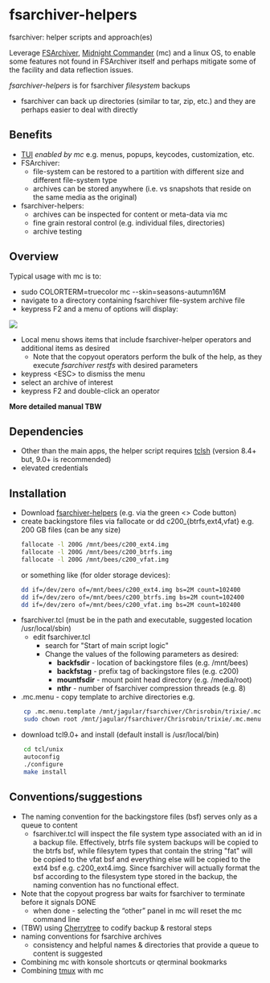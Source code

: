 # fsarchiver-helpers

fsarchiver: helper scripts and approach(es)

Leverage [FSArchiver](https://www.fsarchiver.org/), [Midnight Commander](https://midnight-commander.org/) (mc) and a linux OS, to enable some features not found in FSArchiver itself and perhaps mitigate some of the facility and data reflection issues.

_fsarchiver-helpers_ is for fsarchiver _filesystem_ backups

+ fsarchiver can back up directories (similar to tar, zip, etc.) and they are perhaps easier to deal with directly

## Benefits
+ [TUI](https://en.wikipedia.org/wiki/Text-based_user_interface) _enabled by mc_ e.g. menus, popups, keycodes, customization, etc.
+ FSArchiver:
  + file-system can be restored to a partition with different size and different file-system type
  + archives can be stored anywhere (i.e. vs snapshots that reside on the same media as the original)
+ fsarchiver-helpers:
  + archives can be inspected for content or meta-data via mc
  + fine grain restoral control (e.g. individual files, directories)
  + archive testing

## Overview 
Typical usage with mc is to: 

+ sudo COLORTERM=truecolor mc --skin=seasons-autumn16M
+ navigate to a directory containing fsarchiver file-system archive file
+ keypress F2 and a menu of options will display:

![](/../main/images/mc_with_fshelp_menu.jpg)

+ Local menu shows items that include fsarchiver-helper operators and additional items as desired
  + Note that the copyout operators perform the bulk of the help, as they execute _fsarchiver restfs_ with desired parameters 
+ keypress \<ESC\> to dismiss the menu
+ select an archive of interest
+ keypress F2 and double-click an operator

**More detailed manual TBW**

## Dependencies
+ Other than the main apps, the helper script requires [tclsh](https://sourceforge.net/projects/tcl/files/) (version 8.4+ but, 9.0+ is recommended)
+ elevated credentials

## Installation
+ Download [fsarchiver-helpers]() (e.g. via the green <> Code button)
+ create backingstore files via fallocate or dd c200_{btrfs,ext4,vfat} e.g. 200 GB files (can be any size)
  ```bash
  fallocate -l 200G /mnt/bees/c200_ext4.img
  fallocate -l 200G /mnt/bees/c200_btrfs.img
  fallocate -l 200G /mnt/bees/c200_vfat.img
  ```
  or something like (for older storage devices):
  ```bash
  dd if=/dev/zero of=/mnt/bees/c200_ext4.img bs=2M count=102400
  dd if=/dev/zero of=/mnt/bees/c200_btrfs.img bs=2M count=102400
  dd if=/dev/zero of=/mnt/bees/c200_vfat.img bs=2M count=102400
  ```
+ fsarchiver.tcl (must be in the path and executable, suggested location /usr/local/sbin)
  - edit fsarchiver.tcl
    - search for "Start of main script logic"
    - Change the values of the following parameters as desired:
      - **backfsdir** - location of backingstore files (e.g. /mnt/bees)
      - **backfstag** - prefix tag of backingstore files (e.g. c200)
      - **mountfsdir** - mount point head directory (e.g. /media/root)
      - **nthr** - number of fsarchiver compression threads (e.g. 8)
+ .mc.menu - copy template to archive directories e.g.

```bash
    cp .mc.menu.template /mnt/jagular/fsarchiver/Chrisrobin/trixie/.mc.menu
    sudo chown root /mnt/jagular/fsarchiver/Chrisrobin/trixie/.mc.menu
```
+ download tcl9.0+ and install (default install is /usr/local/bin)

```bash 
    cd tcl/unix
    autoconfig
    ./configure
    make install
```

## Conventions/suggestions
   - The naming convention for the backingstore files (bsf) serves only as a queue to content
     - fsarchiver.tcl will inspect the file system type associated with an id in a backup file. Effectively, btrfs file system backups will be copied to the btrfs bsf, while filesytem types that contain the string "fat" will be copied to  the vfat bsf and everything else will be copied to the ext4 bsf e.g. c200_ext4.img. Since fsarchiver will actually format the bsf according to the filesystem type stored in the backup, the naming convention has no functional effect.
   - Note that the copyout progress bar waits for fsarchiver to terminate before it signals DONE
     - when done - selecting the “other” panel in mc will reset the mc command line
   - (TBW) using [Cherrytree](https://www.giuspen.net/cherrytree/) to codify backup & restoral steps
   - naming conventions for fsarchive archives
     - consistency and helpful names & directories that provide a queue to content is suggested
   - Combining mc with konsole shortcuts or qterminal bookmarks
   - Combining [tmux](https://github.com/tmux/tmux/wiki) with mc
   

